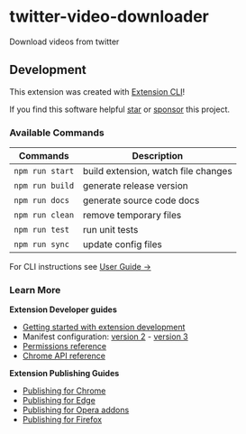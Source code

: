 # twitter-video-downloader

Download videos from twitter

## Development 

This extension was created with [Extension CLI](https://oss.mobilefirst.me/extension-cli/)!

If you find this software helpful [star](https://github.com/MobileFirstLLC/extension-cli/) or [sponsor](https://github.com/sponsors/MobileFirstLLC) this project.


### Available Commands

| Commands | Description |
| --- | --- |
| `npm run start` | build extension, watch file changes |
| `npm run build` | generate release version |
| `npm run docs` | generate source code docs |
| `npm run clean` | remove temporary files |
| `npm run test` | run unit tests |
| `npm run sync` | update config files |

For CLI instructions see [User Guide &rarr;](https://oss.mobilefirst.me/extension-cli/)

### Learn More

**Extension Developer guides**

- [Getting started with extension development](https://developer.chrome.com/extensions/getstarted)
- Manifest configuration: [version 2](https://developer.chrome.com/extensions/manifest) - [version 3](https://developer.chrome.com/docs/extensions/mv3/intro/)
- [Permissions reference](https://developer.chrome.com/extensions/declare_permissions)
- [Chrome API reference](https://developer.chrome.com/docs/extensions/reference/)

**Extension Publishing Guides**

- [Publishing for Chrome](https://developer.chrome.com/webstore/publish)
- [Publishing for Edge](https://docs.microsoft.com/en-us/microsoft-edge/extensions-chromium/publish/publish-extension)
- [Publishing for Opera addons](https://dev.opera.com/extensions/publishing-guidelines/)
- [Publishing for Firefox](https://extensionworkshop.com/documentation/publish/submitting-an-add-on/)
